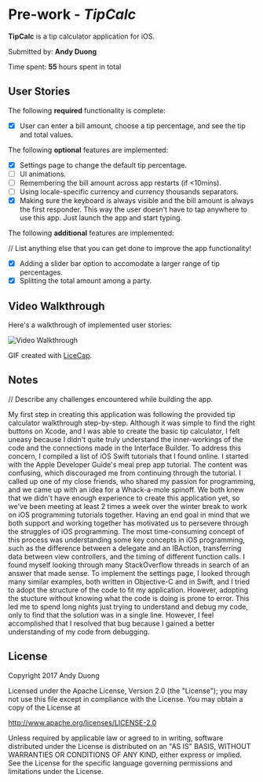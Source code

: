 # Pre-work - *TipCalc*

**TipCalc** is a tip calculator application for iOS.

Submitted by: **Andy Duong**

Time spent: **55** hours spent in total

## User Stories

The following **required** functionality is complete:

* [X] User can enter a bill amount, choose a tip percentage, and see the tip and total values.

The following **optional** features are implemented:
* [X] Settings page to change the default tip percentage.
* [ ] UI animations.
* [ ] Remembering the bill amount across app restarts (if <10mins).
* [ ] Using locale-specific currency and currency thousands separators.
* [X] Making sure the keyboard is always visible and the bill amount is always the first responder. This way the user doesn't have to tap anywhere to use this app. Just launch the app and start typing.

The following **additional** features are implemented:

// List anything else that you can get done to improve the app functionality!

* [X] Adding a slider bar option to accomodate a larger range of tip percentages.
* [X] Splitting the total amount among a party.

## Video Walkthrough 

Here's a walkthrough of implemented user stories:

<img src='https://i.imgur.com/KEA4Il8.gif' title='Video Walkthrough' width='' alt='Video Walkthrough' />

GIF created with [LiceCap](http://www.cockos.com/licecap/).

## Notes

// Describe any challenges encountered while building the app.

My first step in creating this application was following the provided tip calculator walkthrough step-by-step. Although it was simple to find the right buttons on Xcode, and I was able to create the basic tip calculator, I felt uneasy because I didn't quite truly understand the inner-workings of the code and the connections made in the Interface Builder. To address this concern, I compiled a list of iOS Swift tutorials that I found online. I started with the Apple Developer Guide's meal prep app tutorial. The content was confusing, which discouraged me from continuing through the tutorial. I called up one of my close friends, who shared my passion for programming, and we came up with an idea for a Whack-a-mole spinoff. We both knew that we didn't have enough experience to create this application yet, so we've been meeting at least 2 times a week over the winter break to work on iOS programming tutorials together. Having an end goal in mind that we both support and working together has motivated us to persevere through the struggles of iOS programming. The most time-consuming concept of this process was understanding some key concepts in iOS programming, such as the difference between a delegate and an IBAction, transferring data between view controllers, and the timing of different function calls. I found myself looking through many StackOverflow threads in search of an answer that made sense. To implement the settings page, I looked through many similar examples, both written in Objective-C and in Swift, and I tried to adopt the structure of the code to fit my application. However, adopting the stucture without knowing what the code is doing is prone to error. This led me to spend long nights just trying to understand and debug my code, only to find that the solution was in a single line. However, I feel accomplished that I resolved that bug because I gained a better understanding of my code from debugging.

## License

Copyright 2017 Andy Duong

Licensed under the Apache License, Version 2.0 (the "License");
you may not use this file except in compliance with the License.
You may obtain a copy of the License at

http://www.apache.org/licenses/LICENSE-2.0

Unless required by applicable law or agreed to in writing, software
distributed under the License is distributed on an "AS IS" BASIS,
WITHOUT WARRANTIES OR CONDITIONS OF ANY KIND, either express or implied.
See the License for the specific language governing permissions and
limitations under the License.
